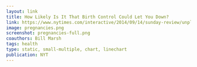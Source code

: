 ```yaml
---
layout: link
title: How Likely Is It That Birth Control Could Let You Down?
link: https://www.nytimes.com/interactive/2014/09/14/sunday-review/unplanned-pregnancies.html
image: pregnancies.png
screenshot: pregnancies-full.png
coauthors: Bill Marsh
tags: health
type: static, small-multiple, chart, linechart
publication: NYT
---
```

